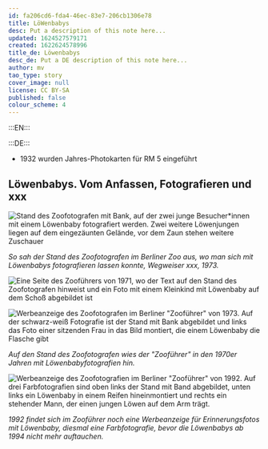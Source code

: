 ```yaml
---
id: fa206cd6-fda4-46ec-83e7-206cb1306e78
title: LöWenbabys
desc: Put a description of this note here...
updated: 1624527579171
created: 1622624578996
title_de: Löwenbabys
desc_de: Put a DE description of this note here...
author: mv
tao_type: story
cover_image: null
license: CC BY-SA
published: false
colour_scheme: 4
---
```



:::EN:::


[^footnote1]: here REF: Surname, Name. _Book title_. Place: Press, YYYY
Surname, Name. "Article Title." _Journal_ 1, n1 (YYYY): p-pp.

:::DE:::

* 1932 wurden Jahres-Photokarten für RM 5 eingeführt

## Löwenbabys. Vom Anfassen, Fotografieren und xxx

![Stand des Zoofotografen mit Bank, auf der zwei junge Besucher\*innen mit einem Löwenbaby fotografiert werden. Zwei weitere Löwenjungen liegen auf dem eingezäunten Gelände, vor dem Zaun stehen weitere Zuschauer](/images/mv/LoewenbabyWegweiser1973AusschnittSettingJPG.jpg)

_So sah der Stand des Zoofotografen im Berliner Zoo aus, wo man sich mit Löwenbabys fotografieren lassen konnte, Wegweiser xxx, 1973._

![Eine Seite des Zooführers von 1971, wo der Text auf den Stand des Zoofotografen hinweist und ein Foto mit einem Kleinkind mit Löwenbaby auf dem Schoß abgebildet ist](/images/mv/LoewenbabyWegweiser1971AusschnittJPG.jpg)

![Werbeanzeige des Zoofotografen im Berliner "Zooführer" von 1973. Auf der schwarz-weiß Fotografie ist der Stand mit Bank abgebildet und links das Foto einer sitzenden Frau in das Bild montiert, die einem Löwenbaby die Flasche gibt](/images/mv/LoewenbabyWegweiser1973Ausschnitt.jpg)

_Auf den Stand des Zoofotografen wies der "Zooführer" in den 1970er Jahren mit  Löwenbabyfotografien hin._

![Werbeanzeige des Zoofotografien im Berliner "Zooführer" von 1992. Auf drei Farbfotografien sind oben links der Stand mit Band abgebildet, unten links ein Löwenbaby in einem Reifen hineinmontiert und rechts ein stehender Mann, der einen jungen Löwen auf dem Arm trägt.](/images/mv/LoewenbabyWegweiser1992AusschnittJPG.jpg)

_1992 findet sich im Zooführer noch eine Werbeanzeige für Erinnerungsfotos mit Löwenbaby, diesmal eine Farbfotografie, bevor die Löwenbabys ab 1994 nicht mehr auftauchen._


